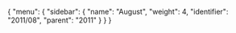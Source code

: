 {
  "menu": {
    "sidebar": {
      "name": "August",
      "weight": 4,
      "identifier": "2011/08",
      "parent": "2011"
    }
  }
}

